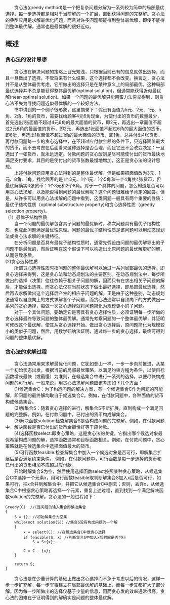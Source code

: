 &emsp;&emsp;贪心法(greedy method)是一个把复杂问题分解为一系列较为简单的局部最优选择，每一步选择都是相对于当前解的一个扩展，直到获得问题的完整解。贪心法的典型应用是求解最优化问题，而且对许多问题都能得到整体最优解，即使不能得到整体最优解，通常也是最优解的很好近似。  
## 概述 
### 贪心法的设计思想 
&emsp;&emsp;贪心法在解决问题的策略上目光短浅，只根据当前已有的信息就做出选择，而且一旦做出了选择，不管将来有什么结果，这个选择都不会改变。换言之，贪心法并不是从整体最优考虑，它所做出的选择只是在某种意义上的局部最优。这种局部最优选择并不总是能获得整体最优解(optimal solution)，但通常能获得近似最优解(near-optimal solution)。如果一个问题的最优解只能用蛮力法穷举得到，则贪心法不失为寻找问题近似最优解的一个较好方法。  
&emsp;&emsp;书中讲到的一个例子很形象，这里摘录下：假设有面值为5元、2元、1元、5角、2角、1角的货币，需要找给顾客4元6角现金，为使付出的货币的数量最少，首先选出1张面值不超过4元6角的最大面值的货币，即2元，再选出一章面值不超过2元6角的最面值的货币，即2元，再选出1张面值不超过6角的最大面值的货币，即6觉，再选出1张面值不超过1角的最大面值的货币，即1角，总共付出4张货币。再付款问题每一步的贪心选择中，在不超过应付款金额的条件下，只选择面值最大的货币，而不去考虑在后面看来这种选择是否合理，而且它还不会改变决定：一旦选出了一张货币，就永远选定。付款问题的贪心酸则是尽可能使付出的货币最快地满足支付要求，其目的是使付出的货币张数最慢地增加，这正是贪心法的设计思想。  
&emsp;&emsp;上述付款问题应用贪心法得到的是整体最优解，但是如果把面值改为3元、1元、8角、1角，找给顾客的是1个3元、1个1元、1个5角和一个4角共4张货币，但最优解确实3张货币：1个3元和2个8角。对于一个具体的问题，怎么知道是否可以用贪心法求解，以及能否得到问题的最优解呢？这个问题很难给予肯定的回答。但是，从许多可以用贪心法求解的问题中看到，这类问题一般具有两个重要的性质：最优子结构性质（optimal substructure property)和贪心选择性质（greedy selection property)。  
（1）最优子结构性质  
&emsp;&emsp;当一个问题的最优解包含其子问题的最优解时，称次问题具有最优子结构性质，也成此问题满足最优性原理。问题的最优子结构性质是该问题可以用动态规划法或贪心法求解的关键特征。   
&emsp;&emsp;在分析问题是否具有最优子结构性质时，通常先假设由问题的最优解导出的子问题不是最优的，然后证明在这个假设下可以构造出比原问题的最优解更好的解，从而导致矛盾。  
(2)贪心选择性质  
&emsp;&emsp;所谓贪心选择性质时指问题的整体最优解可以通过一系列局部最优的选择，即贪心选择来得到，这是贪心法和动态规划法的主要区别。在动态规划法中，每步所做出的选择（决策）往往依赖于相关子问题的解，因而只有在求出相关子问题的解后，才能做出选择。而贪心法仅在当前状态下做出最好选择，即局部最优选择，然后再去求解做出这个选择后产生的相应子问题的解。正是由于这种差别，动态规划法通常以自底向上的方式求解各个子问题，而贪心法通常以自顶向下的方式做出一系列的贪心选择，每做一次贪心选择就将问题简化为规模更小的子问题。  
&emsp;&emsp;对于一个具体问题，要确定它是否具有贪心选择性质，必须证明每一步所做的贪心选择最终导致问题的整体最优解。通常先考察问题的一个整体最优解，并证明可修改这个最优解，使其从贪心选择开始。做出贪心选择后，原问题简化为规模较小的类似子问题，然后，用数学归纳法证明，通过每一步的贪心选择，最终可得到问题的整体最优解。  
### 贪心法的求解过程  
&emsp;&emsp;贪心法通常用来求解最优化问题，它犹如登山一样，一步一步向前推进，从某一个初始状态出发，根据当前的局部最优策略，以满足约束方程为条件，以使目标函数增长最快（或最慢）为准则，在候选集合中进行一系列的选择，以便尽快构成问题的可行解。一般来说，用贪心法求解问题应该考虑如下几个方面：  
&emsp;&emsp;(1)候选集合C：为了构造问题的解决方案，有一个候选集合C作为问题的可能解，即问题的最终解均取自于候选集合C。例如，在付款问题中，各种面值的货币构成候选集合。  
&emsp;&emsp;(2)解集合S：随着贪心选择的进行，解集合S不断扩展，直到构成一个满足问题的完整解。例如，在付款问题中，已付出的货币构成解集合。  
&emsp;&emsp;(3)解决函数solution:检查解集合S是否构成问题的完整解。例如，在付款问题中，解决函数是否已付出的货币金额恰好等于应付款。  
&emsp;&emsp;(4)选择函数select:即贪心策略，这是贪心法的关键，它指出哪个候选对象最优希望构成问题的解，选择函数通常和目标函数相关。例如，在付款问题中，贪心策略就是在候选集合中选择面值最大的货币。  
&emsp;&emsp;(5)可行函数feasible:检查解集合中加入一个候选对象是否可行，即解集合扩展后是否满足约束条件。 例如，在付款问题中，可行函数是每一步选择的货币和已付出的货币相加不应超过应付款。  
&emsp;&emsp;开始时解集合S为空，然后使用选择函数select按照某种贪心策略，从候选集合C中选择一个元素x，用可行函数feasible取判断解集合S加入x后是否可行，如果可行，把x合并到解集合中，并把它从候选集合C中删去；否则，丢弃x，从候选集合C中根据贪心策略再选择一个元素，重复上述过程，直到找到一个满足解决函数solution的完整解。贪心法的一般过程如下：  
````
Greedy(C)  //C是问题的输入集合即候选集合
{
    S = {}; //初始解集合为空集
    while(not solution(S)）//集合S没有构成问题的一个解
    {
        x = select(C); //在候选集合C中做贪心选择
        if feasible(S, x) //判断集合S中加入x后的解是否可行
            S = S+{x};
        
        C = C - {x};
    }
    
    return S;
}
```` 
&emsp;&emsp;贪心法是在少量计算的基础上做出贪心选择而不急于考虑以后的情况，这样一步一步扩充解，每一步军事建立在局部最优解的基础上，而每一步又都扩大了部分解。因为每一步所做出的选择仅基于少量的信息，因而贪心发的效率通常很高。贪心法的困难在于证明得到的解确实是问题的整体最优解。  